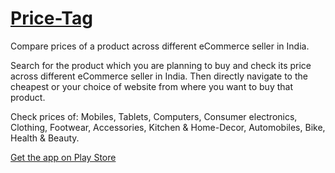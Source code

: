 [Price-Tag](https://play.google.com/store/apps/details?id=com.pricetag.app)
=========

Compare prices of a product across different eCommerce seller in India.

Search for the product which you are planning to buy and check its price across different eCommerce seller in India. 
Then directly navigate to the cheapest or your choice of website from where you want to buy that product.

Check prices of: Mobiles, Tablets, Computers, Consumer electronics, Clothing, Footwear, Accessories, Kitchen & Home-Decor, Automobiles, Bike, Health & Beauty.


[Get the app on Play Store](https://play.google.com/store/apps/details?id=com.pricetag.app)
